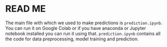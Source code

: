 # READ ME

The main file with which we used to make predictions is `prediction.ipynb`. You can run it on Google Colab or if you have anaconda or Jupyter notebook installed you can run it using that. `prediction.ipynb` contains all the code for data preprocessing, model training and prediction.